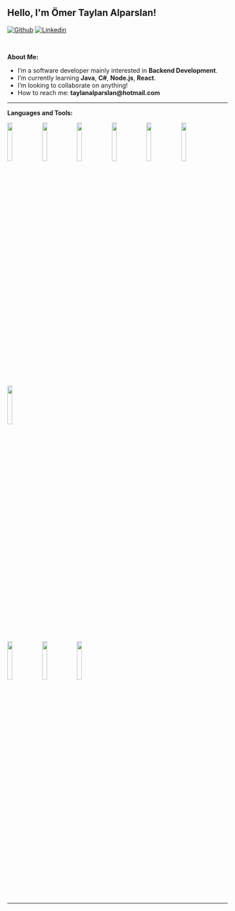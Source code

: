 
## Hello, I'm Ömer Taylan Alparslan!



[![Github](https://img.shields.io/badge/-Github-000?style=flat&logo=Github&logoColor=white)](https://github.com/taylan32 )
[![Linkedin](https://img.shields.io/badge/-LinkedIn-blue?style=flat&logo=Linkedin&logoColor=white)](https://www.linkedin.com/in/%C3%B6mer-taylan-alparslan-984546201/1/)

&nbsp;

**About Me:**


- I’m a software developer mainly interested in __Backend Development__.
- I’m currently learning __Java__, __C#__, __Node.js__, __React__.
- I’m looking to collaborate on anything!
- How to reach me: __taylanalparslan@hotmail.com__

---

**Languages and Tools:**

<p>
  <code><img width="15%" src="https://www.vectorlogo.zone/logos/java/java-horizontal.svg" ></code>
  <code><img width=15%" src="https://www.vectorlogo.zone/logos/dotnet/dotnet-horizontal.svg"></code>
   <code><img width="15%" src="https://www.vectorlogo.zone/logos/w3_html5/w3_html5-ar21.svg"></code>
  <code><img width="15%" src="https://www.vectorlogo.zone/logos/w3_css/w3_css-ar21.svg"></code>
  <code><img height="15%" src="https://www.vectorlogo.zone/logos/sass-lang/sass-lang-ar21.svg"></code>
  <code><img width="15%" src="https://www.vectorlogo.zone/logos/javascript/javascript-ar21.svg"></code>
<br/>
  <br />
   <code><img width="15%"  src="https://www.vectorlogo.zone/logos/reactjs/reactjs-ar21.svg"></code>
  
 <br />
    <code><img width="15%" src="https://www.vectorlogo.zone/logos/nodejs/nodejs-ar21.svg"></code>
  <code><img width="15%" src="https://www.vectorlogo.zone/logos/expressjs/expressjs-ar21.svg"></code>
   <code><img width="15%" src="https://www.vectorlogo.zone/logos/mongodb/mongodb-ar21.svg"></code>
  

</p>

---
